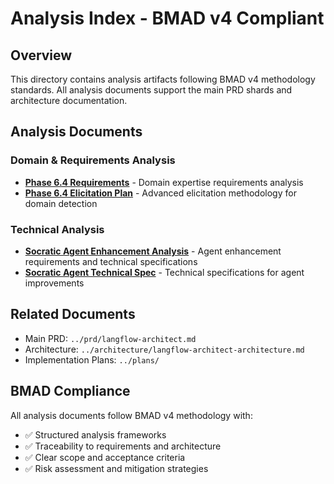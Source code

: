 # Analysis Index - BMAD v4 Compliant

## Overview
This directory contains analysis artifacts following BMAD v4 methodology standards. All analysis documents support the main PRD shards and architecture documentation.

## Analysis Documents

### Domain & Requirements Analysis
- **[Phase 6.4 Requirements](./phase-6.4-requirements.md)** - Domain expertise requirements analysis
- **[Phase 6.4 Elicitation Plan](./phase-6.4-elicitation-plan.md)** - Advanced elicitation methodology for domain detection

### Technical Analysis  
- **[Socratic Agent Enhancement Analysis](./socratic-agent-enhancement-analysis.md)** - Agent enhancement requirements and technical specifications
- **[Socratic Agent Technical Spec](./socratic-agent-technical-spec.md)** - Technical specifications for agent improvements

## Related Documents
- Main PRD: `../prd/langflow-architect.md`
- Architecture: `../architecture/langflow-architect-architecture.md`
- Implementation Plans: `../plans/`

## BMAD Compliance
All analysis documents follow BMAD v4 methodology with:
- ✅ Structured analysis frameworks
- ✅ Traceability to requirements and architecture
- ✅ Clear scope and acceptance criteria
- ✅ Risk assessment and mitigation strategies

